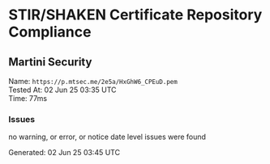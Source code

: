 # STIR/SHAKEN Certificate Repository Compliance

## Martini Security

Name: `https://p.mtsec.me/2e5a/HxGhW6_CPEuD.pem`\
Tested At: 02 Jun 25 03:35 UTC\
Time: 77ms

### Issues

no warning, or error, or notice date level issues were found

Generated: 02 Jun 25 03:45 UTC